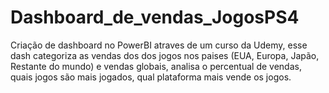# Dashboard_de_vendas_JogosPS4
 Criação de dashboard no PowerBI atraves de um curso da Udemy, esse dash categoriza as vendas dos dos jogos nos paises (EUA, Europa, Japão, Restante do mundo) e vendas globais, analisa o percentual de vendas, quais jogos são mais jogados, qual plataforma mais vende os jogos.
